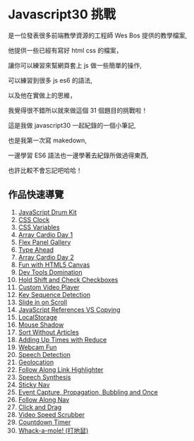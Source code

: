 # Javascript30 挑戰
是一位發表很多前端教學資源的工程師 Wes Bos 提供的教學檔案, 

他提供一些已經有寫好 html css 的檔案，  

讓你可以練習來幫網頁套上 js 做一些簡單的操作,  

可以練習到很多 js es6 的語法,  

以及他在實做上的思維，  

我覺得很不錯所以就來做這個 31 個題目的挑戰啦！  

這是我做 javascript30 一起紀錄的一個小筆記,  

也是我第一次寫 makedown,  

一邊學習 ES6 語法也一邊學著去紀錄所做過得東西,  

也許比較不會忘記吧哈哈！  

## 作品快速導覽
1. [JavaScript Drum Kit](https://nono1526.github.io/javascript30/01%20-%20JavaScript%20Drum%20Kit/index-nono.html)
2. [CSS Clock](https://nono1526.github.io/javascript30/02%20-%20JS%20and%20CSS%20Clock/index-nono.html)
3. [CSS Variables](https://nono1526.github.io/javascript30/03%20-%20CSS%20Variables/index-nono.html)
4. [Array Cardio Day 1](https://nono1526.github.io/javascript30/04%20-%20Array%20Cardio%20Day%201/index-nono.html)
5. [Flex Panel Gallery](https://nono1526.github.io/javascript30/05%20-%20Flex%20Panel%20Gallery/index-nono.html)
6. [Type Ahead](https://nono1526.github.io/javascript30/06%20-%20Type%20Ahead/index-nono.html)
7. [Array Cardio Day 2](https://nono1526.github.io/javascript30/07%20-%20Array%20Cardio%20Day%202/index-nono.html)
8. [Fun with HTML5 Canvas](https://nono1526.github.io/javascript30/08%20-%20Fun%20with%20HTML5%20Canvas/index-nono.html)
9. [Dev Tools Domination](https://nono1526.github.io/javascript30/09%20-%20Dev%20Tools%20Domination/index-nono.html)
10. [Hold Shift and Check Checkboxes](https://nono1526.github.io/javascript30/10%20-%20Hold%20Shift%20and%20Check%20Checkboxes/index-nono.html)
11. [Custom Video Player](https://nono1526.github.io/javascript30/11%20-%20Custom%20Video%20Player/)
12. [Key Sequence Detection](https://nono1526.github.io/javascript30/12%20-%20Key%20Sequence%20Detection/index-nono.html)
13. [Slide in on Scroll](https://nono1526.github.io/javascript30/13%20-%20Slide%20in%20on%20Scroll/index-nono.html)
14. [JavaScript References VS Copying](https://nono1526.github.io/javascript30/14%20-%20JavaScript%20References%20VS%20Copying/index-nono.html)
15. [LocalStorage]()
16. [Mouse Shadow](https://nono1526.github.io/javascript30/16%20-%20Mouse%20Move%20Shadow/index-nono.html)
17. [Sort Without Articles](https://nono1526.github.io/javascript30/17%20-%20Sort%20Without%20Articles/index-nono.html)
18. [Adding Up Times with Reduce](https://nono1526.github.io/javascript30/18%20-%20Adding%20Up%20Times%20with%20Reduce/index-nono.html)
19. [Webcam Fun]()
20. [Speech Detection]()
21. [Geolocation]()
22. [Follow Along Link Highlighter](https://nono1526.github.io/javascript30/22%20-%20Follow%20Along%20Link%20Highlighter/index-START.html)
23. [Speech Synthesis](https://nono1526.github.io/javascript30/23%20-%20Speech%20Synthesis/index-nono.html)
24. [Sticky Nav](https://nono1526.github.io/javascript30/24%20-%20Sticky%20Nav/index-nono.html)
25. [Event Capture, Propagation, Bubbling and Once](https://nono1526.github.io/javascript30/25%20-%20Event%20Capture,%20Propagation,%20Bubbling%20and%20Once/index-nono.html)
26. [Follow Along Nav](https://nono1526.github.io/javascript30/26%20-%20Stripe%20Follow%20Along%20Nav/index-nono.html)
27. [Click and Drag](https://nono1526.github.io/javascript30/27%20-%20Click%20and%20Drag/index-nono.html)
28. [Video Speed Scrubber](https://nono1526.github.io/javascript30/28%20-%20Video%20Speed%20Controller/index-nono.html)
29. [Countdown Timer](https://nono1526.github.io/javascript30/29%20-%20Countdown%20Timer/index.html)
30. [Whack-a-mole! (打地鼠)](https://nono1526.github.io/javascript30/30%20-%20Whack%20A%20Mole/index-nono.html)